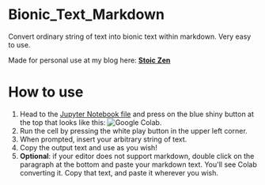 # Bionic_Text_Markdown
Convert ordinary string of text into bionic text within markdown. Very easy to use.

Made for personal use at my blog here: [**Stoic Zen**](https://stoiczen.substack.com/)

# How to use
1. Head to the [Jupyter Notebook file](https://github.com/NicoEssi/Bionic_Text_Markdown/blob/main/Bionic_Text_Markdown_Converter.ipynb) and press on the blue shiny button at the top that looks like this: ![Google Colab](https://camo.githubusercontent.com/84f0493939e0c4de4e6dbe113251b4bfb5353e57134ffd9fcab6b8714514d4d1/68747470733a2f2f636f6c61622e72657365617263682e676f6f676c652e636f6d2f6173736574732f636f6c61622d62616467652e737667).
2. Run the cell by pressing the white play button in the upper left corner.
3. When prompted, insert your arbitrary string of text.
4. Copy the output text and use as you wish!
5. **Optional**: if your editor does not support markdown, double click on the paragraph at the bottom and paste your markdown text. You'll see Colab converting it. Copy that text, and paste it wherever you wish.
